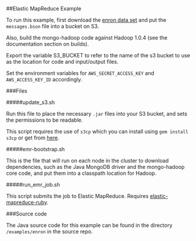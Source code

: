##Elastic MapReduce Example

To run this example, first download the [enron data set](http://mongodb-enron-email.s3-website-us-east-1.amazonaws.com/) and put the `messages.bson` file into a bucket on S3.

Also, build the mongo-hadoop code against Hadoop 1.0.4 (see the documentation section on builds).

Export the variable S3_BUCKET to refer to the name of the s3 bucket to use as the location for code and input/output files.

Set the environment variables for `AWS_SECRET_ACCESS_KEY` and `AWS_ACCESS_KEY_ID` accordingly.


###Files

#####update_s3.sh

Run this file to place the necessary `.jar` files into your S3 bucket, and sets the permissions to be readable. 

This script requires the use of `s3cp` which you can install using `gem install s3cp` or get from [here](https://github.com/aboisvert/s3cp).


#####emr-bootstrap.sh

This is the file that will run on each node in the cluster to download dependencies, such as the Java MongoDB driver and the mongo-hadoop core code, and put them into a classpath location for Hadoop.

#####run_emr_job.sh

This script submits the job to Elastic MapReduce. Requires [elastic-mapreduce-ruby](https://github.com/tc/elastic-mapreduce-ruby).

###Source code

The Java source code for this example can be found in the directory `/examples/enron` in the source repo. 